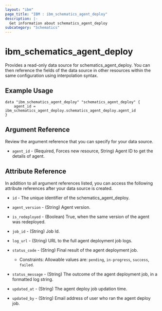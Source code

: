 ```yaml
---
layout: "ibm"
page_title: "IBM : ibm_schematics_agent_deploy"
description: |-
  Get information about schematics_agent_deploy
subcategory: "Schematics"
---
```


# ibm_schematics_agent_deploy

Provides a read-only data source for schematics_agent_deploy. You can then reference the fields of the data source in other resources within the same configuration using interpolation syntax.

## Example Usage

```hcl
data "ibm_schematics_agent_deploy" "schematics_agent_deploy" {
	agent_id = ibm_schematics_agent_deploy.schematics_agent_deploy.agent_id
}
```

## Argument Reference

Review the argument reference that you can specify for your data source.

* `agent_id` - (Required, Forces new resource, String) Agent ID to get the details of agent.

## Attribute Reference

In addition to all argument references listed, you can access the following attribute references after your data source is created.

* `id` - The unique identifier of the schematics_agent_deploy.
* `agent_version` - (String) Agent version.

* `is_redeployed` - (Boolean) True, when the same version of the agent was redeployed.

* `job_id` - (String) Job Id.

* `log_url` - (String) URL to the full agent deployment job logs.

* `status_code` - (String) Final result of the agent deployment job.
  * Constraints: Allowable values are: `pending`, `in-progress`, `success`, `failed`.

* `status_message` - (String) The outcome of the agent deployment job, in a formatted log string.

* `updated_at` - (String) The agent deploy job updation time.

* `updated_by` - (String) Email address of user who ran the agent deploy job.

